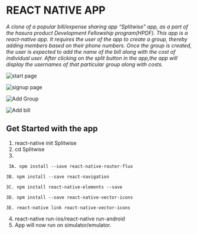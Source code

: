 # REACT NATIVE APP


*A clone of a popular bill/expense sharing app “Splitwise” app, as a part of the hasura product Development Fellowship program(HPDF). This app is a react-native app. It requires the user of the app to create a group, thereby adding members based on their phone numbers. Once the group is created, the user is expected to add the name of the bill along with the cost of individual user. After clicking on the split button in the app,the app will display the usernames of that particular group along with costs.*

![start page](https://photos.app.goo.gl/EZ1IJN0MeTqocJ8y1)

![signup page](https://photos.app.goo.gl/VNDpbk9WR5b5TzI82)

![Add Group](https://photos.app.goo.gl/HA7DJqsOY2RGtFR53)

![Add bill](https://photos.app.goo.gl/2UkPvcxx9oVRXPyo2)



## Get Started with the app

 1.  react-native init Splitwise
 2.  cd Splitwise
 3.  
```
 3A. npm install --save react-native-router-flux
    
3B. npm install --save react-navigation

3C. npm install react-native-elements --save

3D. npm install --save react-native-vector-icons

3E. react-native link react-native-vector-icons
```
4. react-native run-ios/react-native run-android
5. App will now run on simulator/emulator.

